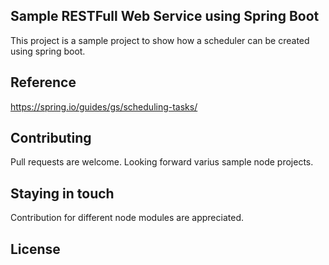 ## Sample RESTFull Web Service using Spring Boot
This project is a sample project to show how a scheduler can be created using spring boot.

## Reference
https://spring.io/guides/gs/scheduling-tasks/

## Contributing
Pull requests are welcome. Looking forward varius sample node projects.

## Staying in touch
Contribution for different node modules are appreciated.
## License

